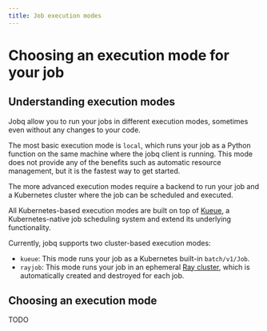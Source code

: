 ```yaml
---
title: Job execution modes
---
```


# Choosing an execution mode for your job

## Understanding execution modes

Jobq allow you to run your jobs in different execution modes, sometimes even without any changes to your code.

The most basic execution mode is `local`, which runs your job as a Python function on the same machine where the jobq client is running.
This mode does not provide any of the benefits such as automatic resource management, but it is the fastest way to get started.

The more advanced execution modes require a backend to run your job and a Kubernetes cluster where the job can be scheduled and executed.

All Kubernetes-based execution modes are built on top of [Kueue](https://kueue.sigs.k8s.io/), a Kubernetes-native job scheduling system and extend its underlying functionality.

Currently, jobq supports two cluster-based execution modes:

-   `kueue`: This mode runs your job as a Kubernetes built-in `batch/v1/Job`.
-   `rayjob`: This mode runs your job in an ephemeral [Ray cluster](https://docs.ray.io/en/latest/cluster/getting-started.html), which is automatically created and destroyed for each job.

## Choosing an execution mode

TODO
